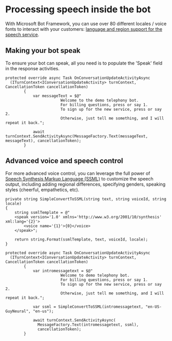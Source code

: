 # Processing speech inside the bot

With Microsoft Bot Framework, you can use over 80 different locales / voice fonts to interact with your customers:  [language and region support for the speech service](https://docs.microsoft.com/en-us/azure/cognitive-services/speech-service/language-support).

## Making your bot speak
To ensure your bot can speak, all you need is to populate the 'Speak' field in the response activities.


```
protected override async Task OnConversationUpdateActivityAsync
  (ITurnContext<IConversationUpdateActivity> turnContext, CancellationToken cancellationToken)
        {
            var messageText = $@"
                        Welcome to the demo telephony bot. 
                        For billing questions, press or say 1. 
                        To sign up for the new service, press or say 2.
                        Otherwise, just tell me something, and I will repeat it back.";

            await turnContext.SendActivityAsync(MessageFactory.Text(messageText, messageText), cancellationToken);
        }
```

## Advanced voice and speech control

For more advanced voice control, you can leverage the full power of [Speech Synthesis Markup Language (SSML)](https://docs.microsoft.com/en-us/azure/cognitive-services/speech-service/speech-synthesis-markup) to customize the speech output, including adding regional differences, specifying genders, speaking styles (cheerful, empathetics, etc).

```
private string SimpleConvertToSSML(string text, string voiceId, string locale)
{
    string ssmlTemplate = @"
    <speak version='1.0' xmlns='http://www.w3.org/2001/10/synthesis' xml:lang='{2}'>
        <voice name='{1}'>{0}</voice>
    </speak>";

    return string.Format(ssmlTemplate, text, voiceId, locale);
}

protected override async Task OnConversationUpdateActivityAsync
  (ITurnContext<IConversationUpdateActivity> turnContext, CancellationToken cancellationToken)
        {
            var intromessagetext = $@"
                        Welcome to demo telephony bot. 
                        For billing questions, press or say 1. 
                        To sign up for the new service, press or say 2.
                        Otherwise, just tell me something, and I will repeat it back.";

            var ssml = SimpleConvertToSSML(intromessagetext, "en-US-GuyNeural", "en-us");

            await turnContext.SendActivityAsync(
              MessageFactory.Text(intromessagetext, ssml), 
              cancellationToken);
        }

```
